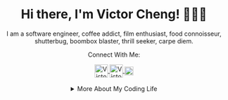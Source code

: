 <h1 align="center">Hi there, I'm Victor Cheng! 👨🏻‍💻</h1>

<p align="center">I am a software engineer, coffee addict, film enthusiast, food connoisseur, shutterbug, boombox blaster, thrill seeker, carpe diem.</p>


<p align="center">Connect With Me:</p>
<div align="center">
<a href="https://www.instagram.com/vstoic/">
  <img align="center" alt="Victor's Instagram" width="30px" src="https://pic.onlinewebfonts.com/svg/img_465937.png" />
</a>
<a href="https://www.linkedin.com/in/victorcheng3/">
  <img align="center" alt="Victor's LinkedIn" width="30px" src="https://pic.onlinewebfonts.com/svg/img_212273.png" />
</a>
<a href="https://angel.co/u/sing-victor-cheng">
  <img align="center" alt="Victor's AngelList" width="20px" src="https://pic.onlinewebfonts.com/svg/img_424356.png" />
</a>
</div>
<br/>

<details align = "center">
<summary>More About My Coding Life</summary>
<br />
<p align="center"><img src="https://github-readme-stats.vercel.app/api?username=Vstoic&count_private=true&show_icons=true&theme=graywhite&hide=issues,contribs" alt="Vstoic"/></p>

<p align="center"><img src="https://github-readme-stats.vercel.app/api/top-langs?username=Vstoic&show_icons=true&locale=en&layout=compact&theme=graywhite" alt="Vstoic" /></p>

</details>
